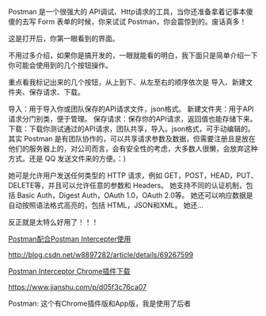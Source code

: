 Postman 是一个很强大的 API调试、Http请求的工具，当你还准备拿着记事本傻傻的去写 Form 表单的时候，你来试试 Postman，你会震惊到的。废话真多！

这是打开后，你第一眼看到的界面。

不用过多介绍，如果你是搞开发的，一眼就能看的明白，我下面只是简单介绍一下你可能会使用到的几个按钮操作。


重点看我标记出来的几个按钮，从上到下、从左至右的顺序依次是 导入、新建文件夹、保存请求、下载。

导入：用于导入你或团队保存的API请求文件，json格式。
新建文件夹：用于API请求分门别类，便于管理。
保存请求：保存你的API请求，返回值也能存储下来。
下载：下载你测试通过的API请求，团队共享，导入。json格式，可手动编辑的。
其实 Postman 是有团队协作的，可以共享请求参数及数据，但需要注册且是放在他们的服务器上的，对公司而言，会有安全性的考虑，大多数人很懒，会放弃这种方式。还是 QQ 发送文件来的方便。：)


她可是允许用户发送任何类型的 HTTP 请求，例如 GET，POST，HEAD，PUT、DELETE等，并且可以允许任意的参数和 Headers。
她支持不同的认证机制，包括 Basic Auth，Digest Auth，OAuth 1.0，OAuth 2.0等。
她还可以响应数据是自动按照语法格式高亮的，包括 HTML，JSON和XML。
她还...

反正就是太特么好用了！！！


[Postman配合Postman Intercepter使用](https://www.cnblogs.com/fluffy/p/7121092.html)



http://blog.csdn.net/w8897282/article/details/69267599

[Postman Interceptor Chrome插件下载](http://www.cnplugins.com/devtool/postman-interceptor/download.html)



https://www.jianshu.com/p/d05f3c76ca07



Postman: 这个有Chrome插件版和App版，我是使用了后者



